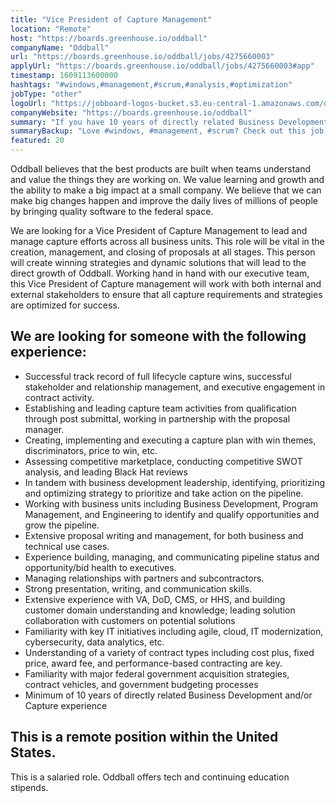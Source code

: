 ```yaml
---
title: "Vice President of Capture Management"
location: "Remote"
host: "https://boards.greenhouse.io/oddball"
companyName: "Oddball"
url: "https://boards.greenhouse.io/oddball/jobs/4275660003"
applyUrl: "https://boards.greenhouse.io/oddball/jobs/4275660003#app"
timestamp: 1609113600000
hashtags: "#windows,#management,#scrum,#analysis,#optimization"
jobType: "other"
logoUrl: "https://jobboard-logos-bucket.s3.eu-central-1.amazonaws.com/oddball"
companyWebsite: "https://boards.greenhouse.io/oddball"
summary: "If you have 10 years of directly related Business Development and/or Capture experience, Oddball is looking for someone with your skillset."
summaryBackup: "Love #windows, #management, #scrum? Check out this job post!"
featured: 20
---
```


Oddball believes that the best products are built when teams understand and value the things they are working on. We value learning and growth and the ability to make a big impact at a small company. We believe that we can make big changes happen and improve the daily lives of millions of people by bringing quality software to the federal space.

We are looking for a Vice President of Capture Management to lead and manage capture efforts across all business units. This role will be vital in the creation, management, and closing of proposals at all stages. This person will create winning strategies and dynamic solutions that will lead to the direct growth of Oddball. Working hand in hand with our executive team, this Vice President of Capture management will work with both internal and external stakeholders to ensure that all capture requirements and strategies are optimized for success.

## We are looking for someone with the following experience:

*   Successful track record of full lifecycle capture wins, successful stakeholder and relationship management, and executive engagement in contract activity.
*   Establishing and leading capture team activities from qualification through post submittal, working in partnership with the proposal manager. 
*   Creating, implementing and executing a capture plan with win themes, discriminators, price to win, etc. 
*   Assessing competitive marketplace, conducting competitive SWOT analysis, and leading Black Hat reviews
*   In tandem with business development leadership, identifying, prioritizing and optimizing strategy to prioritize and take action on the pipeline. 
*   Working with business units including Business Development, Program Management, and Engineering to identify and qualify opportunities and grow the pipeline.
*   Extensive proposal writing and management, for both business and technical use cases. 
*   Experience building, managing, and communicating pipeline status and opportunity/bid health to executives.
*   Managing relationships with partners and subcontractors.
*   Strong presentation, writing, and communication skills. 
*   Extensive experience with VA, DoD, CMS, or HHS, and building customer domain understanding and knowledge; leading solution collaboration with customers on potential solutions
*   Familiarity with key IT initiatives including agile, cloud, IT modernization, cybersecurity, data analytics, etc.
*   Understanding of a variety of contract types including cost plus, fixed price, award fee, and performance-based contracting are key.
*   Familiarity with major federal government acquisition strategies, contract vehicles, and government budgeting processes
*   Minimum of 10 years of directly related Business Development and/or Capture experience

## This is a remote position within the United States.

This is a salaried role. Oddball offers tech and continuing education stipends.
